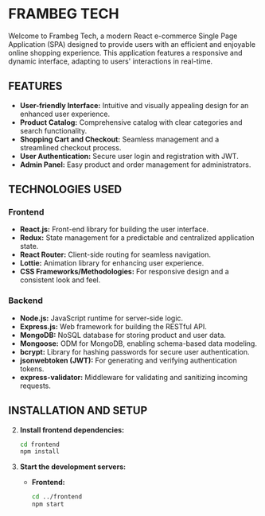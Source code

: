 # FRAMBEG TECH

Welcome to Frambeg Tech, a modern React e-commerce Single Page Application (SPA) designed to provide users with an efficient and enjoyable online shopping experience. This application features a responsive and dynamic interface, adapting to users' interactions in real-time.

## FEATURES

- **User-friendly Interface:** Intuitive and visually appealing design for an enhanced user experience.
- **Product Catalog:** Comprehensive catalog with clear categories and search functionality.
- **Shopping Cart and Checkout:** Seamless management and a streamlined checkout process.
- **User Authentication:** Secure user login and registration with JWT.
- **Admin Panel:** Easy product and order management for administrators.

## TECHNOLOGIES USED

### Frontend

- **React.js:** Front-end library for building the user interface.
- **Redux:** State management for a predictable and centralized application state.
- **React Router:** Client-side routing for seamless navigation.
- **Lottie:** Animation library for enhancing user experience.
- **CSS Frameworks/Methodologies:** For responsive design and a consistent look and feel.

### Backend

- **Node.js:** JavaScript runtime for server-side logic.
- **Express.js:** Web framework for building the RESTful API.
- **MongoDB:** NoSQL database for storing product and user data.
- **Mongoose:** ODM for MongoDB, enabling schema-based data modeling.
- **bcrypt:** Library for hashing passwords for secure user authentication.
- **jsonwebtoken (JWT):** For generating and verifying authentication tokens.
- **express-validator:** Middleware for validating and sanitizing incoming requests.

## INSTALLATION AND SETUP

2. **Install frontend dependencies:**
    ```bash
    cd frontend
    npm install
    ```

5. **Start the development servers:**
    - **Frontend:**
        ```bash
        cd ../frontend
        npm start
        ```
